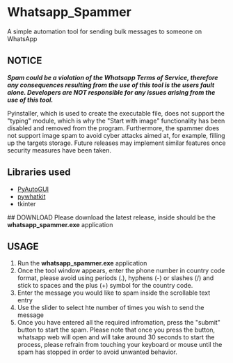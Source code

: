# Whatsapp_Spammer
A simple automation tool for sending bulk messages to someone on WhatsApp 

## NOTICE
***Spam could be a violation of the Whatsapp Terms of Service, therefore any consequences resulting from the use of this tool is the users fault alone. Developers are NOT responsible for any issues arising from the use of this tool.***

Pyinstaller, which is used to create the executable file, does not support the "typing" module, which is why the "Start with image" functionality has been disabled and removed from the program. Furthermore, the spammer does not support image spam to avoid cyber attacks aimed at, for example, filling up the targets storage. Future releases may implement similar features once security measures have been taken. 

## Libraries used
<ul>
  <li><a href="https://pypi.org/project/PyAutoGUI/">PyAutoGUI</a></li>
  <li><a href="https://pypi.org/project/pywhatkit/">pywhatkit</a></li>
  <li>tkinter</li>
</ul>
## DOWNLOAD
Please download the latest release, inside should be the <b>whatsapp_spammer.exe</b> application

## USAGE

1. Run the <b>whatsapp_spammer.exe</b> application
2. Once the tool window appears, enter the phone number in country code format, please avoid using periods (.), hyphens (-) or slashes (/\) and stick to spaces and the plus (+) symbol for the country code.
3. Enter the message you would like to spam inside the scrollable text entry
4. Use the slider to select hte number of times you wish to send the message
5. Once you have entered all the required infromation, press the "submit" button to start the spam. Please note that once you press the button, whatsapp web will open and will take around 30 seconds to start the process, please refrain from touching your keyboard or mouse until the spam has stopped in order to avoid unwanted behavior.






